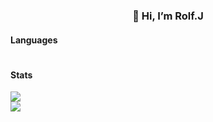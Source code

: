 ### <p align="center">**👋 Hi, I’m Rolf.J**</p>

#### Languages

#

#### Stats
<div style="display: flex; flex-direction: column;">
 <img class="img" src="https://github-readme-stats.vercel.app/api?username=DHIGHSOUL&show_icons=true&theme=swift"/>
 <img class="img" src="https://github-readme-stats.vercel.app/api/top-langs/?username=DHIGHSOUL&theme=swift&layout=compact"/>
</div>

